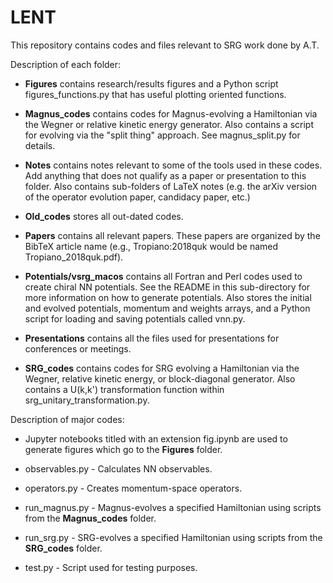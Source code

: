 # LENT

This repository contains codes and files relevant to SRG work done by A.T.


Description of each folder:

* __Figures__ contains research/results figures and a Python script figures_functions.py that has useful plotting oriented functions.

* __Magnus_codes__ contains codes for Magnus-evolving a Hamiltonian via the Wegner or relative kinetic energy generator. Also contains a script for evolving via the "split thing" approach. See magnus_split.py for details.

* __Notes__ contains notes relevant to some of the tools used in these codes. Add anything that does not qualify as a paper or presentation to this folder. Also contains sub-folders of LaTeX notes (e.g. the arXiv version of the operator evolution paper, candidacy paper, etc.)

* __Old_codes__ stores all out-dated codes.

* __Papers__ contains all relevant papers. These papers are organized by the BibTeX article name (e.g., Tropiano:2018quk would be named Tropiano_2018quk.pdf). 

* __Potentials/vsrg_macos__ contains all Fortran and Perl codes used to create chiral NN potentials. See the README in this sub-directory for more information on how to generate potentials. Also stores the initial and evolved potentials, momentum and weights arrays, and a Python script for loading and saving potentials called vnn.py. 

* __Presentations__ contains all the files used for presentations for conferences or meetings.

* __SRG_codes__ contains codes for SRG evolving a Hamiltonian via the Wegner, relative kinetic energy, or block-diagonal generator. Also contains a U(k,k') transformation function within srg_unitary_transformation.py.


Description of major codes:

* Jupyter notebooks titled with an extension fig.ipynb are used to generate figures which go to the __Figures__ folder.

* observables.py - Calculates NN observables.

* operators.py - Creates momentum-space operators.

* run_magnus.py - Magnus-evolves a specified Hamiltonian using scripts from the __Magnus_codes__ folder.

* run_srg.py - SRG-evolves a specified Hamiltonian using scripts from the __SRG_codes__ folder.

* test.py - Script used for testing purposes.
